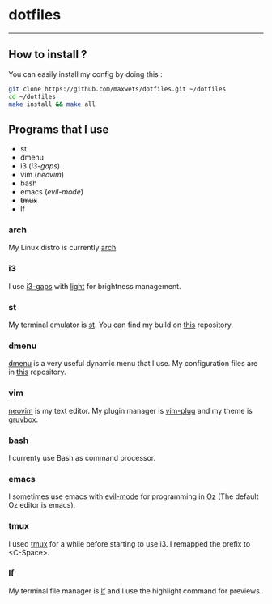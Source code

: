 # dotfiles
---
## How to install ?
You can easily install my config by doing this :
```bash
git clone https://github.com/maxwets/dotfiles.git ~/dotfiles
cd ~/dotfiles
make install && make all
```

## Programs that I use
- st
- dmenu
- i3 (*i3-gaps*)
- vim (*neovim*)
- bash
- emacs (*evil-mode*)
- ~~tmux~~
- lf

### arch
My Linux distro is currently [arch](https://archlinux.org)

### i3
I use [i3-gaps](https://github.com/Airblader/i3) with [light](https://github.com/haikarainen/light) for brightness management.

### st
My terminal emulator is [st](https://st.suckless.org). You can find my build on [this](https://github.com/maxwets/st) repository.

### dmenu
[dmenu](https://tools.suckless.org/dmenu) is a very useful dynamic menu that I use. My configuration files are in [this](https://github.com/maxwets/dmenu) repository.

### vim
[neovim](https://neovim.io) is my text editor.  My plugin manager is [vim-plug](https://github.com/junegunn/vim-plug) and my theme is [gruvbox](https://github.com/morhetz/gruvbox).

### bash
I currenty use Bash as command processor.

### emacs
I sometimes use emacs with [evil-mode](https://github.com/emacs-evil/evil) for programming in [Oz](https://mozart.github.io/) (The default Oz editor is emacs).

### tmux
I used [tmux](https://github.com/tmux/tmux) for a while before starting to use i3. I remapped the prefix to \<C-Space\>.

### lf
My terminal file manager is [lf](https://github.com/gokcehan/lf) and I use the highlight command for previews.
